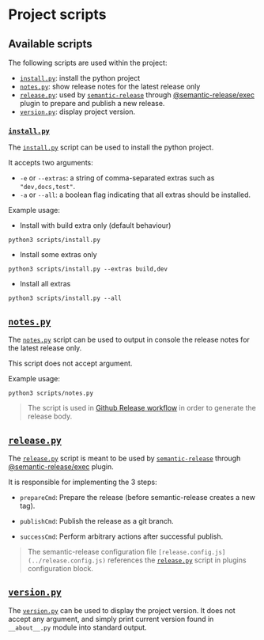 # Project scripts

## Available scripts

The following scripts are used within the project:

- [`install.py`](#installpy): install the python project
- [`notes.py`](#notespy): show release notes for the latest release only
- [`release.py`](#releasepy): used by [`semantic-release`](https://semantic-release.gitbook.io/semantic-release/) through [@semantic-release/exec](https://github.com/semantic-release/exec) plugin to prepare and publish a new release.
- [`version.py`](#versionpy): display project version.

### [`install.py`](./install.py)

The [`install.py`](./install.py) script can be used to install the python project.

It accepts two arguments:

- `-e` or `--extras`: a string of comma-separated extras such as `"dev,docs,test"`.
- `-a` or `--all`: a boolean flag indicating that all extras should be installed.

Example usage:

- Install with build extra only (default behaviour)

```console
python3 scripts/install.py
```

- Install some extras only

```console
python3 scripts/install.py --extras build,dev
```

- Install all extras

```console
python3 scripts/install.py --all
```

## [`notes.py`](./notes.py)

The [`notes.py`](./notes.py) script can be used to output in console the release notes for the latest release only.

This script does not accept argument.

Example usage:

```console
python3 scripts/notes.py
```

> The script is used in [Github Release workflow](../.github/workflows/github_release.yml) in order to generate the release body.

## [`release.py`](./release.py)

The [`release.py`](./release.py) script is meant to be used by [`semantic-release`](https://semantic-release.gitbook.io/semantic-release/) through [@semantic-release/exec](https://github.com/semantic-release/exec) plugin.

It is responsible for implementing the 3 steps:

- `prepareCmd`: Prepare the release (before semantic-release creates a new tag).

- `publishCmd`: Publish the release as a git branch.

- `successCmd`: Perform arbitrary actions after successful publish.

> The semantic-release configuration file `[release.config.js](../release.config.js)` references the [`release.py`](./release.py) script in plugins configuration block.

## [`version.py`](./version.py)

The [`version.py`](./version.py) can be used to display the project version. It does not accept any argument, and simply print current version found in `__about__.py` module into standard output.
